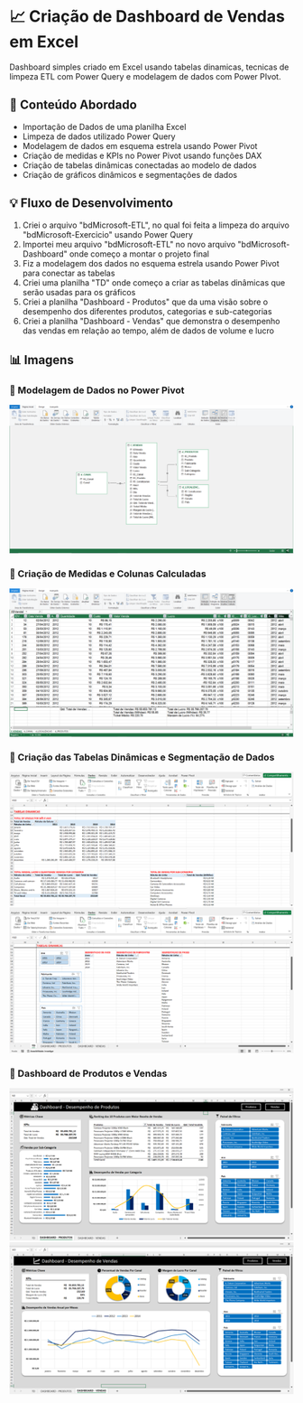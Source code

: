 # :chart_with_upwards_trend: Criação de Dashboard de Vendas em Excel 
Dashboard simples criado em Excel usando tabelas dinamicas, tecnicas de limpeza ETL com Power Query e modelagem de dados com Power PIvot.

## :pushpin: Conteúdo Abordado
- Importação de Dados de uma planilha Excel
- Limpeza de dados utilizado Power Query
- Modelagem de dados em esquema estrela usando Power Pivot
- Criação de medidas e KPIs no Power Pivot usando funções DAX
- Criação de tabelas dinâmicas conectadas ao modelo de dados
- Criação de gráficos dinâmicos e segmentações de dados

## :bulb: Fluxo de Desenvolvimento
1. Criei o arquivo "bdMicrosoft-ETL", no qual foi feita a limpeza do arquivo "bdMicrosoft-Exercicio" usando Power Query
2. Importei meu arquivo "bdMicrosoft-ETL" no novo arquivo "bdMicrosoft-Dashboard" onde começo a montar o projeto final
3. Fiz a modelagem dos dados no esquema estrela usando Power Pivot para conectar as tabelas
4. Criei uma planilha "TD" onde começo a criar as tabelas dinâmicas que serão usadas para os gráficos
5. Criei a planilha "Dashboard - Produtos" que da uma visão sobre o desempenho dos diferentes produtos, categorias e sub-categorias
6. Criei a planilha "Dashboard - Vendas" que demonstra o desempenho das vendas em relação ao tempo, além de dados de volume e lucro
   
## :bar_chart: Imagens
### :small_blue_diamond: Modelagem de Dados no Power Pivot
![Modelagem de dados](https://github.com/AndradeReryson/Excel_Dashboard_Vendas/blob/main/Imagens/powerPivot02.PNG)

### :small_blue_diamond: Criação de Medidas e Colunas Calculadas
![Criação de Medidas](https://github.com/AndradeReryson/Excel_Dashboard_Vendas/blob/main/Imagens/PowerPivot01.PNG)

### :small_blue_diamond: Criação das Tabelas Dinâmicas e Segmentação de Dados
![Tabelas Dinâmicas](https://github.com/AndradeReryson/Excel_Dashboard_Vendas/blob/main/Imagens/TabelasDinamicas01.PNG)
![Segmentação de Dados](https://github.com/AndradeReryson/Excel_Dashboard_Vendas/blob/main/Imagens/TabelasDinamicas02.PNG)

### :small_blue_diamond: Dashboard de Produtos e Vendas
![Dashboard de Produtos](https://github.com/AndradeReryson/Excel_Dashboard_Vendas/blob/main/Imagens/Dashboard01.PNG)
![Dashboard de Vendas](https://github.com/AndradeReryson/Excel_Dashboard_Vendas/blob/main/Imagens/Dashboard02.PNG)
